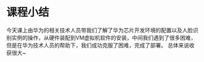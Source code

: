# 课程小结
今天课上由华为的相关技术人员带我们了解了华为芯片开发环境的配置以及人脸识别实例的操作，从硬件装配到VM虚拟机软件的安装，中间我们遇到了很多困难，但是在华为技术人员的帮助下，我们成功克服了困难，完成了部署。
总体来说收获很大~
